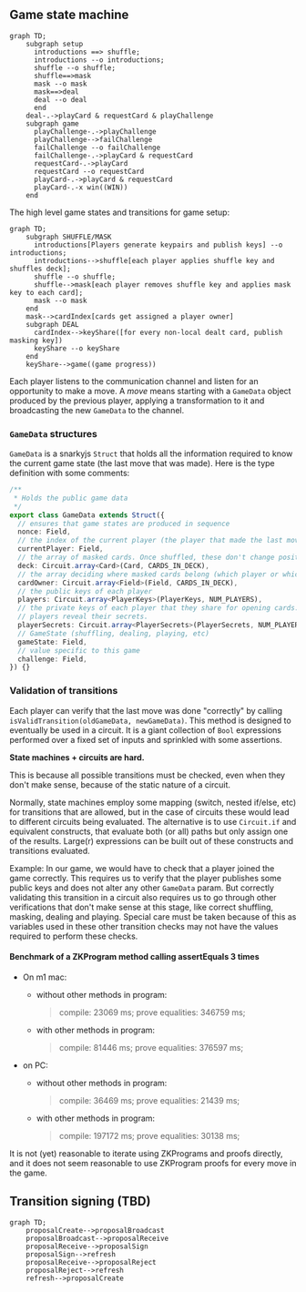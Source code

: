 ## Game state machine

```mermaid
graph TD;
    subgraph setup
      introductions ==> shuffle;
      introductions --o introductions;
      shuffle --o shuffle;
      shuffle==>mask
      mask --o mask
      mask==>deal
      deal --o deal
      end
    deal-.->playCard & requestCard & playChallenge
    subgraph game
      playChallenge-.->playChallenge
      playChallenge-->failChallenge
      failChallenge --o failChallenge
      failChallenge-.->playCard & requestCard
      requestCard-.->playCard
      requestCard --o requestCard
      playCard-.->playCard & requestCard
      playCard-.-x win((WIN))
    end
```

The high level game states and transitions for game setup:

```mermaid
graph TD;
    subgraph SHUFFLE/MASK
      introductions[Players generate keypairs and publish keys] --o introductions;
      introductions-->shuffle[each player applies shuffle key and shuffles deck];
      shuffle --o shuffle;
      shuffle-->mask[each player removes shuffle key and applies mask key to each card];
      mask --o mask
    end
    mask-->cardIndex[cards get assigned a player owner]
    subgraph DEAL
      cardIndex-->keyShare([for every non-local dealt card, publish masking key])
      keyShare --o keyShare
    end
    keyShare-->game((game progress))
```

Each player listens to the communication channel and listen for an opportunity to make a move.
A _move_ means starting with a `GameData` object produced by the previous player, applying a transformation to it and
broadcasting the new `GameData` to the channel.

### `GameData` structures

`GameData` is a snarkyjs `Struct` that holds all the information required to know the current game state (the last move
that was made). Here is the type definition with some comments:

```typescript
/**
 * Holds the public game data
 */
export class GameData extends Struct({
  // ensures that game states are produced in sequence
  nonce: Field,
  // the index of the current player (the player that made the last move that produced this state)
  currentPlayer: Field,
  // the array of masked cards. Once shuffled, these don't change position, but they can be unmasked in place
  deck: Circuit.array<Card>(Card, CARDS_IN_DECK),
  // the array deciding where masked cards belong (which player or which pile); See `card owner constants` above.
  cardOwner: Circuit.array<Field>(Field, CARDS_IN_DECK),
  // the public keys of each player
  players: Circuit.array<PlayerKeys>(PlayerKeys, NUM_PLAYERS),
  // the private keys of each player that they share for opening cards. This structure only gets filled partially as
  // players reveal their secrets.
  playerSecrets: Circuit.array<PlayerSecrets>(PlayerSecrets, NUM_PLAYERS),
  // GameState (shuffling, dealing, playing, etc)
  gameState: Field,
  // value specific to this game
  challenge: Field,
}) {}
```

### Validation of transitions

Each player can verify that the last move was done "correctly" by calling `isValidTransition(oldGameData, newGameData)`.
This method is designed to eventually be used in a circuit.
It is a giant collection of `Bool` expressions performed over a fixed set of inputs and sprinkled with some assertions.

**State machines + circuits are hard.**

This is because all possible transitions must be checked, even when they don't make sense, because of the static nature
of a circuit.

Normally, state machines employ some mapping (switch, nested if/else, etc) for transitions that are allowed, but in the
case of circuits these would lead to different circuits being evaluated.
The alternative is to use `Circuit.if` and equivalent constructs, that evaluate both (or all) paths but only assign one
of the results.
Large(r) expressions can be built out of these constructs and transitions evaluated.

Example:
In our game, we would have to check that a player joined the game correctly.
This requires us to verify that the player publishes some public keys and does not alter any other `GameData` param.
But correctly validating this transition in a circuit also requires us to go through other verifications that don't make
sense at this stage, like correct shuffling, masking, dealing and playing.
Special care must be taken because of this as variables used in these other transition checks may not have the values
required to perform these checks.

#### Benchmark of a ZKProgram method calling assertEquals 3 times

- On m1 mac:

  - without other methods in program:
    > compile: 23069 ms;
    > prove equalities: 346759 ms;
  - with other methods in program:
    > compile: 81446 ms;
    > prove equalities: 376597 ms;

- on PC:
  - without other methods in program:
    > compile: 36469 ms;
    > prove equalities: 21439 ms;
  - with other methods in program:
    > compile: 197172 ms;
    > prove equalities: 30138 ms;

It is not (yet) reasonable to iterate using ZKPrograms and proofs directly, and it does not seem reasonable to use
ZKProgram proofs for every move in the game.

## Transition signing (TBD)

```mermaid
graph TD;
    proposalCreate-->proposalBroadcast
    proposalBroadcast-->proposalReceive
    proposalReceive-->proposalSign
    proposalSign-->refresh
    proposalReceive-->proposalReject
    proposalReject-->refresh
    refresh-->proposalCreate
```
